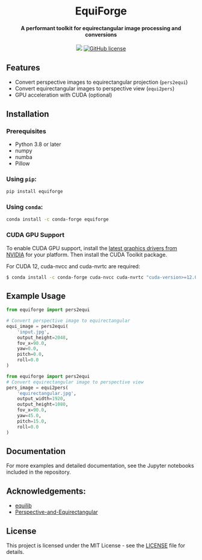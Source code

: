 <h1 align="center">
    EquiForge
</h1>

<h4 align="center">
    A performant toolkit for equirectangular image processing and conversions
</h4>


<!--<img src=".img/equilib.png" alt="equilib" width="720"/>-->

<div align="center">
<!-- <a href="https://badge.fury.io/py/pyequilib"><img src="https://badge.fury.io/py/pyequilib.svg" alt="PyPI version"></a> -->
<!-- <a href="https://pypi.org/project/pyequilib"><img src="https://img.shields.io/pypi/pyversions/pyequilib"></a> -->
  <a href="https://github.com/MikkelKappelPersson/EquiForge/actions"><img src="https://github.com/MikkelKappelPersson/EquiForge/actions/workflows/python-package-tests.yml/badge.svg"></a>
  <a href="https://github.com/MikkelKappelPersson/EquiForge/blob/main/LICENSE"><img alt="GitHub license" src="https://img.shields.io/github/license/mikkelkappelpersson/equiforge"></a>
</div>

## Features

- Convert perspective images to equirectangular projection (`pers2equi`)
- Convert equirectangular images to perspective view (`equi2pers`)
- GPU acceleration with CUDA (optional)

## Installation

### Prerequisites
- Python 3.8 or later
- numpy
- numba
- Pillow


### Using `pip`:

```bash
pip install equiforge
```

### Using `conda`:

```bash
conda install -c conda-forge equiforge
```
### CUDA GPU Support
To enable CUDA GPU support, install the [latest graphics drivers from NVIDIA](https://www.nvidia.com/en-us/drivers/) for your platform. Then install the CUDA Toolkit package.

For CUDA 12, cuda-nvcc and cuda-nvrtc are required:
```bash
$ conda install -c conda-forge cuda-nvcc cuda-nvrtc "cuda-version>=12.0"
```

## Example Usage

```python
from equiforge import pers2equi

# Convert perspective image to equirectangular
equi_image = pers2equi(
    'input.jpg',
    output_height=2048, 
    fov_x=90.0,
    yaw=0.0,
    pitch=0.0,
    roll=0.0
)
```

```python
from equiforge import pers2equi
# Convert equirectangular image to perspective view
pers_image = equi2pers(
    'equirectangular.jpg',
    output_width=1920,
    output_height=1080,
    fov_x=90.0,
    yaw=45.0,
    pitch=15.0,
    roll=0.0
)
```

## Documentation

For more examples and detailed documentation, see the Jupyter notebooks included in the repository.

## Acknowledgements:

- [equilib](https://github.com/haruishi43/equilib)
- [Perspective-and-Equirectangular](https://github.com/timy90022/Perspective-and-Equirectangular)

## License

This project is licensed under the MIT License - see the [LICENSE](LICENSE) file for details.